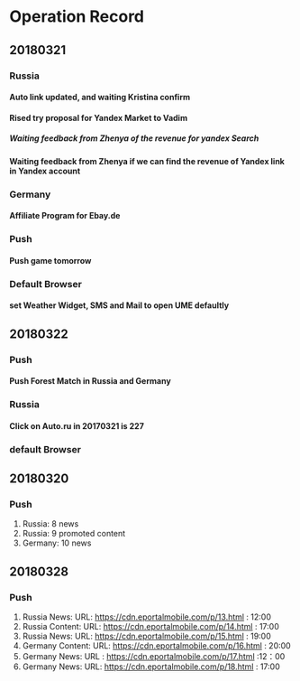 # Operation Record
## 20180321
###  Russia
#### Auto link updated, and waiting Kristina confirm
#### Rised try proposal for Yandex Market to Vadim
##### Waiting feedback from Zhenya of the revenue for yandex Search
#### Waiting feedback from Zhenya if we can find the revenue of Yandex link in Yandex account
### Germany
#### Affiliate Program for Ebay.de
### Push
#### Push game tomorrow
### Default Browser
#### set Weather Widget, SMS and Mail to open UME defaultly
## 20180322
### Push
#### Push Forest Match in Russia and Germany
### Russia
#### Click on Auto.ru in 20170321 is 227
### default Browser
## 20180320
### Push
1. Russia: 8 news
2. Russia: 9 promoted content
3. Germany: 10 news
## 20180328
### Push
1. Russia News: URL: https://cdn.eportalmobile.com/p/13.html :  12:00
2. Russia Content: URL: https://cdn.eportalmobile.com/p/14.html : 17:00
3. Russia News: URL: https://cdn.eportalmobile.com/p/15.html : 19:00
4. Germany Content: URL: https://cdn.eportalmobile.com/p/16.html : 20:00
5. Germany News: URL : https://cdn.eportalmobile.com/p/17.html :12：00
6. Germany News: URL: https://cdn.eportalmobile.com/p/18.html : 17:00